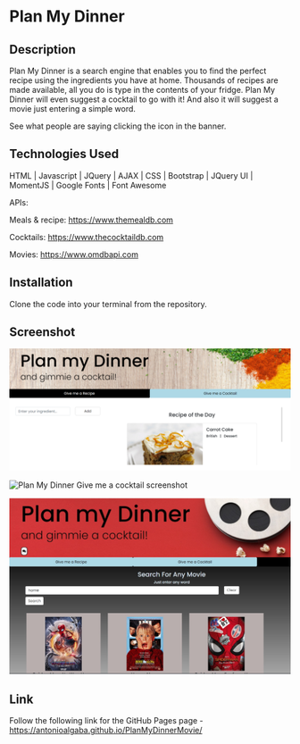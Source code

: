 # Plan My Dinner

## Description

Plan My Dinner is a search engine that enables you to find the perfect recipe using the ingredients you have at home. Thousands of recipes are made available, all you do is type in the contents of your fridge. Plan My Dinner will even suggest a cocktail to go with it! And also it will suggest a movie just entering a simple word.

See what people are saying clicking the icon in the banner.

## Technologies Used

HTML | Javascript | JQuery | AJAX |  CSS | Bootstrap | JQuery UI | MomentJS | Google Fonts | Font Awesome

APIs:

Meals & recipe: https://www.themealdb.com

Cocktails: https://www.thecocktaildb.com

Movies: https://www.omdbapi.com

## Installation

Clone the code into your terminal from the repository.

## Screenshot

![Plan My Dinner Give me a recipe screenshot](images/PlanMyDinner-screenshot1.png)

![Plan My Dinner Give me a cocktail screenshot](https://github.com/Bcruise/PlanMyDinner/blob/main/images/PlanMyDinner.png)

![Plan My Dinner Give me a moviescreenshot](images/movie-screen-shot.jpg)

## Link

Follow the following link for the GitHub Pages page - https://antonioalgaba.github.io/PlanMyDinnerMovie/
